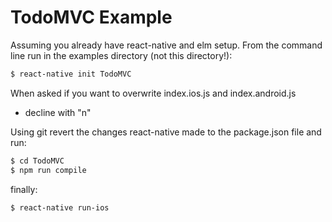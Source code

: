 # TodoMVC Example

Assuming you already have react-native and elm setup. From the command 
line run in the examples directory (not this directory!):

```bash
$ react-native init TodoMVC 
```

When asked if you want to overwrite index.ios.js and index.android.js
- decline with "n"

Using git revert the changes react-native made to the package.json file 
and run:

```bash
$ cd TodoMVC
$ npm run compile 
```

finally:

```bash
$ react-native run-ios 
```